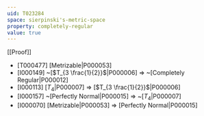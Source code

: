 ```yaml
---
uid: T023284
space: sierpinski's-metric-space
property: completely-regular
value: true
---
```

[[Proof]]

* [T000477] [Metrizable|P000053]
* [I000149] ~[$T_{3 \frac{1}{2}}$|P000006] => ~[Completely Regular|P000012]
* [I000113] [$T_4$|P000007] => [$T_{3 \frac{1}{2}}$|P000006]
* [I000157] ~[Perfectly Normal|P000015] => ~[$T_4$|P000007]
* [I000070] [Metrizable|P000053] => [Perfectly Normal|P000015]

